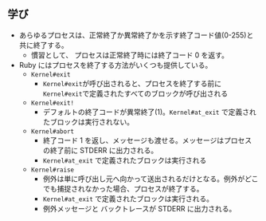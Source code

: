 ## 学び
- あらゆるプロセスは、正常終了か異常終了かを示す終了コード値(0-255)と共に終了する。
  - 慣習として、 プロセスは正常終了時には終了コード 0 を返す。
- Ruby にはプロセスを終了する方法がいくつも提供している。
  - `Kernel#exit`
    - `Kernel#exit`が呼び出されると、プロセスを終了する前に`Kernel#exit`で定義されたすべてのブロックが呼び出される
  - `Kernel#exit!`
    - デフォルトの終了コードが異常終了(1)。`Kernel#at_exit` で定義されたブロックは実行されない。
  - `Kernel#abort`
    - 終了コード 1 を返し、メッセージも渡せる。メッセージはプロセスの終了前に STDERR に出力される。
    - `Kernel#at_exit` で定義されたブロックは実行される
  - `Kernel#raise`
    - 例外は単に呼び出し元へ向かって送出されるだけとなる。例外がどこでも捕捉されなかった場合、プロセスが終了する。
    - `Kernel#at_exit` で定義されたブロックは実行される。
    - 例外メッセージと バックトレースが STDERR に出力される。
